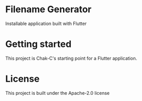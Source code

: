 # Filename Generator

Installable application built with Flutter

Getting started
========================================

This project is Chak-C's starting point for a Flutter application.

License
========================================

This project is built under the Apache-2.0 license 

